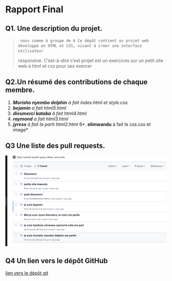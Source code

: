 # Rapport Final
## **Q1. Une description du projet.**
   

>      nous somme à groupe de 6 Ce dépôt contient un projet web développé en HTML et CSS, visant à créer une interface utilisateur
> responsive.
>            C’est-à-dire c’est projet est un exercices sur un petit site web à html et css pour ses exercer

##  Q2.**Un résumé des contributions de chaque membre.**

 1. ***Morisho nyembo delphin** à fait index.html et style.css*
 2. ***bejamin** a fait html5.html*
 3. ***dieumerci kataka** à fait html4.html*
 4. ***raymond** a fait html3.html*
 5. ***jyress** à fait la parti html2.html*
 6*. **elimwandu** à fait le css.css et image*
 
## **Q3 Une liste des pull requests.**
![image de pull request](https://github.com/nyembo24/ProjetGroupe10/blob/main/images/Capture%20d%E2%80%99%C3%A9cran%20du%202024-12-24%2012-11-04.png)

## **Q4 Un lien vers le dépôt GitHub**
[lien vers le dépôt git](https://github.com/nyembo24/ProjetGroupe10)



